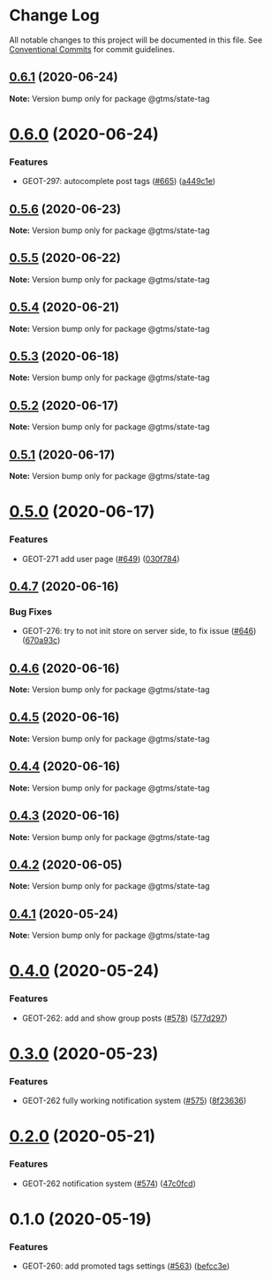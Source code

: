 # Change Log

All notable changes to this project will be documented in this file.
See [Conventional Commits](https://conventionalcommits.org) for commit guidelines.

## [0.6.1](https://github.com/gtms-org/gtms-frontend/compare/@gtms/state-tag@0.6.0...@gtms/state-tag@0.6.1) (2020-06-24)

**Note:** Version bump only for package @gtms/state-tag

# [0.6.0](https://github.com/gtms-org/gtms-frontend/compare/@gtms/state-tag@0.5.6...@gtms/state-tag@0.6.0) (2020-06-24)

### Features

- GEOT-297: autocomplete post tags ([#665](https://github.com/gtms-org/gtms-frontend/issues/665)) ([a449c1e](https://github.com/gtms-org/gtms-frontend/commit/a449c1e8d4275105b091074801e3b3c3b743935f))

## [0.5.6](https://github.com/gtms-org/gtms-frontend/compare/@gtms/state-tag@0.5.5...@gtms/state-tag@0.5.6) (2020-06-23)

**Note:** Version bump only for package @gtms/state-tag

## [0.5.5](https://github.com/gtms-org/gtms-frontend/compare/@gtms/state-tag@0.5.4...@gtms/state-tag@0.5.5) (2020-06-22)

**Note:** Version bump only for package @gtms/state-tag

## [0.5.4](https://github.com/gtms-org/gtms-frontend/compare/@gtms/state-tag@0.5.3...@gtms/state-tag@0.5.4) (2020-06-21)

**Note:** Version bump only for package @gtms/state-tag

## [0.5.3](https://github.com/gtms-org/gtms-frontend/compare/@gtms/state-tag@0.5.2...@gtms/state-tag@0.5.3) (2020-06-18)

**Note:** Version bump only for package @gtms/state-tag

## [0.5.2](https://github.com/gtms-org/gtms-frontend/compare/@gtms/state-tag@0.5.1...@gtms/state-tag@0.5.2) (2020-06-17)

**Note:** Version bump only for package @gtms/state-tag

## [0.5.1](https://github.com/gtms-org/gtms-frontend/compare/@gtms/state-tag@0.5.0...@gtms/state-tag@0.5.1) (2020-06-17)

**Note:** Version bump only for package @gtms/state-tag

# [0.5.0](https://github.com/gtms-org/gtms-frontend/compare/@gtms/state-tag@0.4.7...@gtms/state-tag@0.5.0) (2020-06-17)

### Features

- GEOT-271 add user page ([#649](https://github.com/gtms-org/gtms-frontend/issues/649)) ([030f784](https://github.com/gtms-org/gtms-frontend/commit/030f784116531d8babd696fe8638cf8e036c68e3))

## [0.4.7](https://github.com/gtms-org/gtms-frontend/compare/@gtms/state-tag@0.4.6...@gtms/state-tag@0.4.7) (2020-06-16)

### Bug Fixes

- GEOT-276: try to not init store on server side, to fix issue ([#646](https://github.com/gtms-org/gtms-frontend/issues/646)) ([670a93c](https://github.com/gtms-org/gtms-frontend/commit/670a93c770a56a414086ebb92c7d460d2d638912))

## [0.4.6](https://github.com/gtms-org/gtms-frontend/compare/@gtms/state-tag@0.4.5...@gtms/state-tag@0.4.6) (2020-06-16)

**Note:** Version bump only for package @gtms/state-tag

## [0.4.5](https://github.com/gtms-org/gtms-frontend/compare/@gtms/state-tag@0.4.4...@gtms/state-tag@0.4.5) (2020-06-16)

**Note:** Version bump only for package @gtms/state-tag

## [0.4.4](https://github.com/gtms-org/gtms-frontend/compare/@gtms/state-tag@0.4.3...@gtms/state-tag@0.4.4) (2020-06-16)

**Note:** Version bump only for package @gtms/state-tag

## [0.4.3](https://github.com/gtms-org/gtms-frontend/compare/@gtms/state-tag@0.4.2...@gtms/state-tag@0.4.3) (2020-06-16)

**Note:** Version bump only for package @gtms/state-tag

## [0.4.2](https://github.com/gtms-org/gtms-frontend/compare/@gtms/state-tag@0.4.1...@gtms/state-tag@0.4.2) (2020-06-05)

**Note:** Version bump only for package @gtms/state-tag

## [0.4.1](https://github.com/gtms-org/gtms-frontend/compare/@gtms/state-tag@0.4.0...@gtms/state-tag@0.4.1) (2020-05-24)

**Note:** Version bump only for package @gtms/state-tag

# [0.4.0](https://github.com/gtms-org/gtms-frontend/compare/@gtms/state-tag@0.3.0...@gtms/state-tag@0.4.0) (2020-05-24)

### Features

- GEOT-262: add and show group posts ([#578](https://github.com/gtms-org/gtms-frontend/issues/578)) ([577d297](https://github.com/gtms-org/gtms-frontend/commit/577d29703b3e58e167a7e8ca5c39e0cd84220811))

# [0.3.0](https://github.com/gtms-org/gtms-frontend/compare/@gtms/state-tag@0.2.0...@gtms/state-tag@0.3.0) (2020-05-23)

### Features

- GEOT-262 fully working notification system ([#575](https://github.com/gtms-org/gtms-frontend/issues/575)) ([8f23636](https://github.com/gtms-org/gtms-frontend/commit/8f23636bec59543f1e98612f0aad870e0da27781))

# [0.2.0](https://github.com/gtms-org/gtms-frontend/compare/@gtms/state-tag@0.1.0...@gtms/state-tag@0.2.0) (2020-05-21)

### Features

- GEOT-262 notification system ([#574](https://github.com/gtms-org/gtms-frontend/issues/574)) ([47c0fcd](https://github.com/gtms-org/gtms-frontend/commit/47c0fcd55c9a2d72b6498b1fc3171862f7d8c9c4))

# 0.1.0 (2020-05-19)

### Features

- GEOT-260: add promoted tags settings ([#563](https://github.com/gtms-org/gtms-frontend/issues/563)) ([befcc3e](https://github.com/gtms-org/gtms-frontend/commit/befcc3e231a007379e860199bdfeb876854f53b7))
